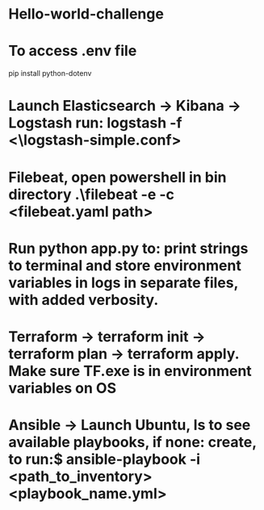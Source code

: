 # Hello-world-challenge

# To access .env file
pip install python-dotenv

# Launch Elasticsearch -> Kibana -> Logstash run: logstash -f <\logstash-simple.conf>
# Filebeat, open powershell in bin directory .\filebeat -e -c <filebeat.yaml path>

# Run python app.py to: print strings to terminal and store environment variables in logs in separate files, with added verbosity.

# Terraform -> terraform init -> terraform plan -> terraform apply. Make sure TF.exe is in environment variables on OS

# Ansible -> Launch Ubuntu, ls to see available playbooks, if none: create, to run:$ ansible-playbook -i <path_to_inventory> <playbook_name.yml>